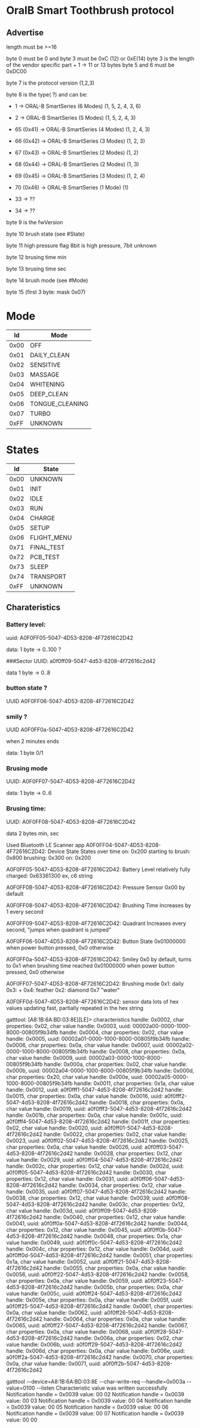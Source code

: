 # OralB Smart Toothbrush protocol

## Advertise
length must be >=16

byte 0 must be 0 and byte 3 must be 0xC (12) or 0xE(14)
byte 3 is the length of the vendor specific part + 1 -> 11 or 13 bytes
byte 5 and 6 must be 0xDC00

byte 7 is the protocol version (1,2,3)

byte 8 is the type( ?) and can be:

- 1 ->  ORAL-B SmartSeries (6 Modes) (1, 5, 2, 4, 3, 6)

- 2 -> ORAL-B SmartSeries (5 Modes) (1, 5, 2, 4, 3)

- 65 (0x41) -> ORAL-B SmartSeries (4 Modes) (1, 2, 4, 3)

- 66 (0x42) -> ORAL-B SmartSeries (3 Modes) (1, 2, 3)

- 67 (0x43) -> ORAL-B SmartSeries (2 Modes) (1, 2)

- 68 (0x44) -> ORAL-B SmartSeries (2 Modes) (1, 3)

- 69 (0x45) -> ORAL-B SmartSeries (3 Modes) (1, 2, 4)

- 70 (0x46) -> ORAL-B SmartSeries (1 Mode) (1)

- 33  -> ??

- 34  -> ??

byte 9 is the fwVersion

byte 10 brush state (see #State)

byte 11 high pressure flag 8bit is high pressure, 7bit unknown

byte 12 brusing time min 

byte 13 brusing time sec

byte 14 brush mode (see #Mode)

byte 15 (first 3 byte: mask 0x07) 

# Mode
|Id |Mode|
|---|---|
| 0x00 | OFF |
| 0x01 | DAILY_CLEAN |
| 0x02 | SENSITIVE |
| 0x03 | MASSAGE |
| 0x04 | WHITENING |
| 0x05 | DEEP_CLEAN |
| 0x06 | TONGUE_CLEANING |
| 0x07 | TURBO |
| 0xFF | UNKNOWN |

# States
|Id |State|
|---|---|
| 0x00 | UNKNOWN |
| 0x01 | INIT |
| 0x02 | IDLE |
| 0x03 | RUN |
| 0x04 | CHARGE |
| 0x05 | SETUP |
| 0x06 | FLIGHT_MENU |
| 0x71 | FINAL_TEST |
| 0x72 | PCB_TEST |
| 0x73 | SLEEP |
| 0x74 | TRANSPORT |
| 0xFF | UNKNOWN |

## Charateristics

### Battery level:
uuid: A0F0FF05-5047-4D53-8208-4F72616C2D42

data: 1 byte -> 0..100 ?

###Sector
UUID: a0f0ff09-5047-4d53-8208-4f72616c2d42

data 1 byte -> 0..8

### button state ?
UUID A0F0FF06-5047-4D53-8208-4F72616C2D42

### smily ?
UUID A0F0FF0a-5047-4D53-8208-4F72616C2D42

when 2 minutes ends

data: 1 byte 0/1 

### Brusing mode
UUID: A0F0FF07-5047-4D53-8208-4F72616C2D42

data: 1 byte -> 0..6

### Brusing time:
UUID: A0F0FF08-5047-4D53-8208-4F72616C2D42

data 2 bytes min, sec


Used Bluetooth LE Scanner app
 A0F0FF04-5047-4D53-8208-4F72616C2D42: Device State
 States over time
 on: 0x200
 starting to brush: 0x800
 brushing: 0x300
 on: 0x200
 
 A0F0FF05-5047-4D53-8208-4F72616C2D42: Battery Level
 relatively fully charged: 0x63361300 ex, c6 string
 
 
 A0F0FF0B-5047-4D53-8208-4F72616C2D42: Pressure Sensor
 0x00 by default
 
 A0F0FF08-5047-4D53-8208-4F72616C2D42: Brushing Time
 Increases by 1 every second
 
 A0F0FF09-5047-4D53-8208-4F72616C2D42: Quadrant
 Increases every second, "jumps when quadrant is jumped"
 
 
 A0F0FF06-5047-4D53-8208-4F72616C2D42: Button State
 0x01000000 when power button pressed, 0x0 otherwise
 
 A0F0FF0a-5047-4D53-8208-4F72616C2D42: Smiley
 0x0 by default, turns to 0x1 when brushing time reached
 0x01000000 when power button pressed, 0x0 otherwise
 
 A0F0FF07-5047-4D53-8208-4F72616C2D42: Brushing mode
 0x1: daily
 0x3: +
 0x4: feather
 0x2: diamond
 0x7 "water"
 
 A0F0FF0d-5047-4D53-8208-4F72616C2D42: sensor data
 lots of hex values updating fast, partially repeated in the hex string
 
 
 gatttool:
 [A8:1B:6A:BD:03:8E][LE]> characteristics
 handle: 0x0002, char properties: 0x02, char value handle: 0x0003, uuid: 00002a00-0000-1000-8000-00805f9b34fb
 handle: 0x0004, char properties: 0x02, char value handle: 0x0005, uuid: 00002a01-0000-1000-8000-00805f9b34fb
 handle: 0x0006, char properties: 0x0a, char value handle: 0x0007, uuid: 00002a02-0000-1000-8000-00805f9b34fb
 handle: 0x0008, char properties: 0x0a, char value handle: 0x0009, uuid: 00002a03-0000-1000-8000-00805f9b34fb
 handle: 0x000a, char properties: 0x02, char value handle: 0x000b, uuid: 00002a04-0000-1000-8000-00805f9b34fb
 handle: 0x000d, char properties: 0x20, char value handle: 0x000e, uuid: 00002a05-0000-1000-8000-00805f9b34fb
 handle: 0x0011, char properties: 0x1a, char value handle: 0x0012, uuid: a0f0fff1-5047-4d53-8208-4f72616c2d42
 handle: 0x0015, char properties: 0x0a, char value handle: 0x0016, uuid: a0f0fff2-5047-4d53-8208-4f72616c2d42
 handle: 0x0018, char properties: 0x0a, char value handle: 0x0019, uuid: a0f0fff3-5047-4d53-8208-4f72616c2d42
 handle: 0x001b, char properties: 0x0a, char value handle: 0x001c, uuid: a0f0fff4-5047-4d53-8208-4f72616c2d42
 handle: 0x001f, char properties: 0x02, char value handle: 0x0020, uuid: a0f0ff01-5047-4d53-8208-4f72616c2d42
 handle: 0x0022, char properties: 0x02, char value handle: 0x0023, uuid: a0f0ff02-5047-4d53-8208-4f72616c2d42
 handle: 0x0025, char properties: 0x0a, char value handle: 0x0026, uuid: a0f0ff03-5047-4d53-8208-4f72616c2d42
 handle: 0x0028, char properties: 0x12, char value handle: 0x0029, uuid: a0f0ff04-5047-4d53-8208-4f72616c2d42
 handle: 0x002c, char properties: 0x12, char value handle: 0x002d, uuid: a0f0ff05-5047-4d53-8208-4f72616c2d42
 handle: 0x0030, char properties: 0x12, char value handle: 0x0031, uuid: a0f0ff06-5047-4d53-8208-4f72616c2d42
 handle: 0x0034, char properties: 0x12, char value handle: 0x0035, uuid: a0f0ff07-5047-4d53-8208-4f72616c2d42
 handle: 0x0038, char properties: 0x12, char value handle: 0x0039, uuid: a0f0ff08-5047-4d53-8208-4f72616c2d42
 handle: 0x003c, char properties: 0x12, char value handle: 0x003d, uuid: a0f0ff09-5047-4d53-8208-4f72616c2d42
 handle: 0x0040, char properties: 0x12, char value handle: 0x0041, uuid: a0f0ff0a-5047-4d53-8208-4f72616c2d42
 handle: 0x0044, char properties: 0x12, char value handle: 0x0045, uuid: a0f0ff0b-5047-4d53-8208-4f72616c2d42
 handle: 0x0048, char properties: 0x1a, char value handle: 0x0049, uuid: a0f0ff0c-5047-4d53-8208-4f72616c2d42
 handle: 0x004c, char properties: 0x12, char value handle: 0x004d, uuid: a0f0ff0d-5047-4d53-8208-4f72616c2d42
 handle: 0x0051, char properties: 0x1a, char value handle: 0x0052, uuid: a0f0ff21-5047-4d53-8208-4f72616c2d42
 handle: 0x0055, char properties: 0x0a, char value handle: 0x0056, uuid: a0f0ff22-5047-4d53-8208-4f72616c2d42
 handle: 0x0058, char properties: 0x0a, char value handle: 0x0059, uuid: a0f0ff23-5047-4d53-8208-4f72616c2d42
 handle: 0x005b, char properties: 0x0a, char value handle: 0x005c, uuid: a0f0ff24-5047-4d53-8208-4f72616c2d42
 handle: 0x005e, char properties: 0x0a, char value handle: 0x005f, uuid: a0f0ff25-5047-4d53-8208-4f72616c2d42
 handle: 0x0061, char properties: 0x0a, char value handle: 0x0062, uuid: a0f0ff26-5047-4d53-8208-4f72616c2d42
 handle: 0x0064, char properties: 0x0a, char value handle: 0x0065, uuid: a0f0ff27-5047-4d53-8208-4f72616c2d42
 handle: 0x0067, char properties: 0x0a, char value handle: 0x0068, uuid: a0f0ff28-5047-4d53-8208-4f72616c2d42
 handle: 0x006a, char properties: 0x02, char value handle: 0x006b, uuid: a0f0ff29-5047-4d53-8208-4f72616c2d42
 handle: 0x006d, char properties: 0x0a, char value handle: 0x006e, uuid: a0f0ff2a-5047-4d53-8208-4f72616c2d42
 handle: 0x0070, char properties: 0x0a, char value handle: 0x0071, uuid: a0f0ff2b-5047-4d53-8208-4f72616c2d42
 
 gatttool  --device=A8:1B:6A:BD:03:8E --char-write-req --handle=0x003a
 --value=0100 --listen
 Characteristic value was written successfully
 Notification handle = 0x0039 value: 00 02 
 Notification handle = 0x0039 value: 00 03 
 Notification handle = 0x0039 value: 00 04 
 Notification handle = 0x0039 value: 00 05 
 Notification handle = 0x0039 value: 00 06 
 Notification handle = 0x0039 value: 00 07 
 Notification handle = 0x0039 value: 00 00 